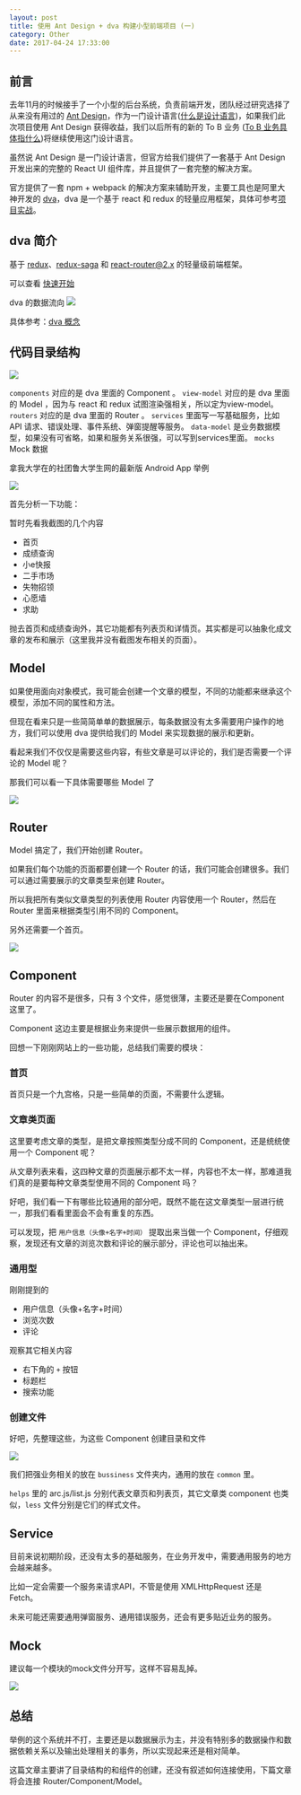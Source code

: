 ```yaml
---
layout: post
title: 使用 Ant Design + dva 构建小型前端项目 (一)
category: Other
date: 2017-04-24 17:33:00
---
```

## 前言
去年11月的时候接手了一个小型的后台系统，负责前端开发，团队经过研究选择了从来没有用过的 [Ant Design](https://ant.design/index-cn)，作为一门设计语言([什么是设计语言](https://www.zhihu.com/question/24283181/answer/102586216))，如果我们此次项目使用 Ant Design 获得收益，我们以后所有的新的 To B 业务 ([To B 业务具体指什么](https://www.zhihu.com/question/37841619))将继续使用这门设计语言。

虽然说 Ant Design 是一门设计语言，但官方给我们提供了一套基于 Ant Design 开发出来的完整的 React UI 组件库，并且提供了一套完整的解决方案。

官方提供了一套 npm + webpack 的解决方案来辅助开发，主要工具也是阿里大神开发的 [dva](https://github.com/dvajs/dva)，dva 是一个基于 react 和 redux 的轻量应用框架，具体可参考[项目实战](https://ant.design/docs/react/practical-projects-cn)。

## dva 简介

基于 [redux](https://github.com/reactjs/redux)、[redux-saga](https://github.com/yelouafi/redux-saga) 和 [react-router@2.x](https://github.com/ReactTraining/react-router/tree/v2.8.1) 的轻量级前端框架。

可以查看 [快速开始](https://github.com/dvajs/dva/blob/master/docs/GettingStarted.md)

dva 的数据流向
![](https://camo.githubusercontent.com/c826ff066ed438e2689154e81ff5961ab0b9befe/68747470733a2f2f7a6f732e616c697061796f626a656374732e636f6d2f726d73706f7274616c2f505072657245414b62496f445a59722e706e67)

具体参考：[dva 概念](https://github.com/dvajs/dva/blob/master/docs/Concepts_zh-CN.md)

## 代码目录结构

![](http://p5.qhimg.com/t01304dfb1caf86d47e.jpg)

`components` 对应的是 dva 里面的 Component 。
`view-model` 对应的是 dva 里面的 Model ，因为与 react 和 redux 试图渲染强相关，所以定为view-model。
`routers` 对应的是 dva 里面的 Router 。
`services` 里面写一写基础服务，比如 API 请求、错误处理、事件系统、弹窗提醒等服务。
`data-model` 是业务数据模型，如果没有可省略，如果和服务关系很强，可以写到services里面。
`mocks` Mock 数据

拿我大学在的社团鲁大学生网的最新版 Android App 举例

![](http://p6.qhimg.com/t011ddf5c3a872ac23e.jpg)

首先分析一下功能：

暂时先看我截图的几个内容

- 首页
- 成绩查询
- 小e快报
- 二手市场
- 失物招领
- 心愿墙
- 求助

抛去首页和成绩查询外，其它功能都有列表页和详情页。其实都是可以抽象化成文章的发布和展示（这里我并没有截图发布相关的页面）。

## Model

如果使用面向对象模式，我可能会创建一个文章的模型，不同的功能都来继承这个模型，添加不同的属性和方法。

但现在看来只是一些简简单单的数据展示，每条数据没有太多需要用户操作的地方，我们可以使用 dva 提供给我们的 Model 来实现数据的展示和更新。

看起来我们不仅仅是需要这些内容，有些文章是可以评论的，我们是否需要一个评论的 Model 呢？

那我们可以看一下具体需要哪些 Model 了

![](http://p0.qhimg.com/t013da4d0860a0bf518.jpg)

## Router

Model 搞定了，我们开始创建 Router。

如果我们每个功能的页面都要创建一个 Router 的话，我们可能会创建很多。我们可以通过需要展示的文章类型来创建 Router。

所以我把所有类似文章类型的列表使用 Router 内容使用一个 Router，然后在 Router 里面来根据类型引用不同的 Component。

另外还需要一个首页。

![](http://p3.qhimg.com/t0175a8b476c474f36e.jpg)

## Component

Router 的内容不是很多，只有 3 个文件，感觉很薄，主要还是要在Component这里了。

Component 这边主要是根据业务来提供一些展示数据用的组件。

回想一下刚刚网站上的一些功能，总结我们需要的模块：

### 首页

首页只是一个九宫格，只是一些简单的页面，不需要什么逻辑。

### 文章类页面

这里要考虑文章的类型，是把文章按照类型分成不同的 Component，还是统统使用一个 Component 呢？

从文章列表来看，这四种文章的页面展示都不太一样，内容也不太一样，那难道我们真的是要每种文章类型使用不同的 Component 吗？

好吧，我们看一下有哪些比较通用的部分吧，既然不能在这文章类型一层进行统一，那我们看看里面会不会有重复的东西。

可以发现，把 `用户信息（头像+名字+时间）` 提取出来当做一个 Component，仔细观察，发现还有文章的浏览次数和评论的展示部分，评论也可以抽出来。

### 通用型

刚刚提到的

- 用户信息（头像+名字+时间）
- 浏览次数
- 评论

观察其它相关内容

- 右下角的 `+` 按钮
- 标题栏
- 搜索功能

### 创建文件

好吧，先整理这些，为这些 Component 创建目录和文件

![](http://p5.qhimg.com/t017007dec43aeede72.jpg)

我们把强业务相关的放在 `bussiness` 文件夹内，通用的放在 `common` 里。

`helps` 里的 arc.js/list.js 分别代表文章页和列表页，其它文章类 component 也类似，`less` 文件分别是它们的样式文件。

## Service

目前来说初期阶段，还没有太多的基础服务，在业务开发中，需要通用服务的地方会越来越多。

比如一定会需要一个服务来请求API，不管是使用 XMLHttpRequest 还是 Fetch。

未来可能还需要通用弹窗服务、通用错误服务，还会有更多贴近业务的服务。

## Mock

建议每一个模块的mock文件分开写，这样不容易乱掉。

![](http://p8.qhimg.com/t01fe369ec9fb783b54.jpg)


## 总结

举例的这个系统并不打，主要还是以数据展示为主，并没有特别多的数据操作和数据依赖关系以及输出处理相关的事务，所以实现起来还是相对简单。

这篇文章主要讲了目录结构的和组件的创建，还没有叙述如何连接使用，下篇文章将会连接 Router/Component/Model。

